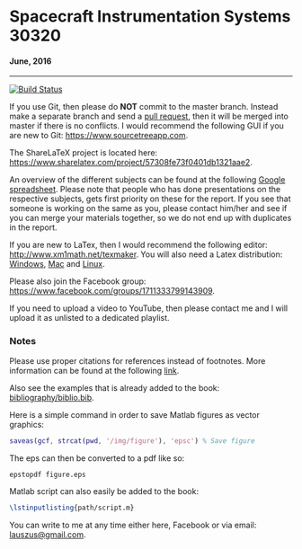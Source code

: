 # Spacecraft Instrumentation Systems 30320
#### June, 2016
_________
[![Build Status](https://travis-ci.com/Lauszus/SpacecraftInstrumentationSystems30320.svg?token=ppc6rHRAs23cjxNFyjc1&branch=master)](https://travis-ci.com/Lauszus/SpacecraftInstrumentationSystems30320)

If you use Git, then please do __NOT__ commit to the master branch. Instead make a separate branch and send a [pull request](https://help.github.com/articles/using-pull-requests), then it will be merged into master if there is no conflicts. I would recommend the following GUI if you are new to Git: <https://www.sourcetreeapp.com>.

The ShareLaTeX project is located here: <https://www.sharelatex.com/project/57308fe73f0401db1321aae2>.

An overview of the different subjects can be found at the following [Google spreadsheet](https://docs.google.com/spreadsheets/d/1nXihh6wFuoOudE7xgI5fpLbBgiGJ6B4esyN-JFeMGO0). Please note that people who has done presentations on the respective subjects, gets first priority on these for the report. If you see that someone is working on the same as you, please contact him/her and see if you can merge your materials together, so we do not end up with duplicates in the report.

If you are new to LaTex, then I would recommend the following editor: <http://www.xm1math.net/texmaker>. You will also need a Latex distribution: [Windows](http://miktex.org), [Mac](https://tug.org/mactex) and [Linux](http://www.tug.org/texlive).

Please also join the Facebook group: <https://www.facebook.com/groups/1711333799143909>.

If you need to upload a video to YouTube, then please contact me and I will upload it as unlisted to a dedicated playlist.

### Notes

Please use proper citations for references instead of footnotes. More information can be found at the following [link](https://www.sharelatex.com/learn/Bibliography_management_with_natbib).

Also see the examples that is already added to the book: [bibliography/biblio.bib](bibliography/biblio.bib).

Here is a simple command in order to save Matlab figures as vector graphics:

```matlab
saveas(gcf, strcat(pwd, '/img/figure'), 'epsc') % Save figure
```

The eps can then be converted to a pdf like so:

```bash
epstopdf figure.eps
```

Matlab script can also easily be added to the book:

```latex
\lstinputlisting{path/script.m}
```

You can write to me at any time either here, Facebook or via email: <lauszus@gmail.com>.
